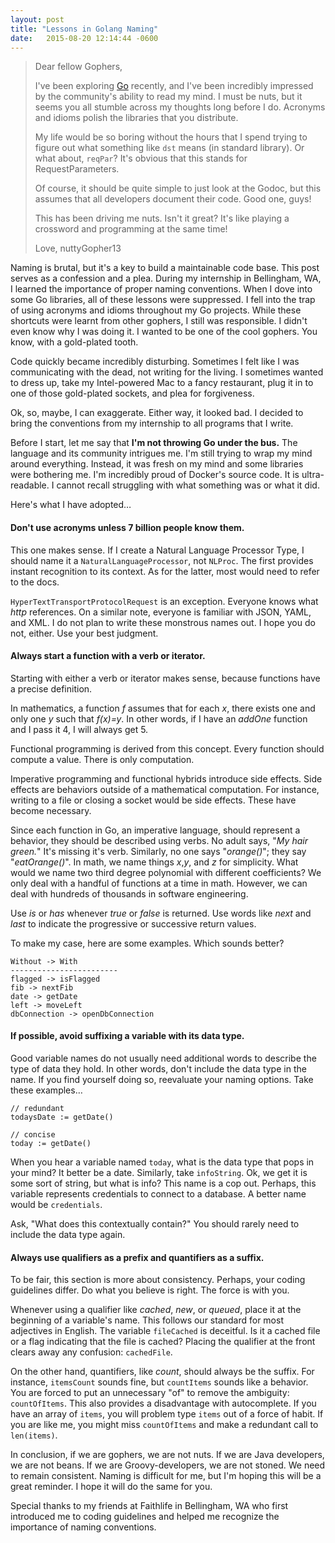 ```yaml
---
layout: post
title: "Lessons in Golang Naming"
date:   2015-08-20 12:14:44 -0600
---
```

> Dear fellow Gophers,
>
> I've been exploring [Go] recently, and I've been incredibly impressed by the community's ability to read my mind. I must be nuts, but it seems you all stumble across my thoughts long before I do. Acronyms and idioms polish the libraries that you distribute. 
>
> My life would be so boring without the hours that I spend trying to figure out what something like `dst` means (in standard library). Or what about, `reqPar`? It's obvious that this stands for RequestParameters. 
>
>Of course, it should be quite simple to just look at the Godoc, but this assumes that all developers document their code. Good one, guys! 
>
> This has been driving me nuts. Isn't it great? It's like playing a crossword and programming at the same time!
>
> Love, nuttyGopher13

Naming is brutal, but it's a key to build a maintainable code base. This post serves as a confession and a plea. During my internship in Bellingham, WA, I learned the importance of proper naming conventions. When I dove into some Go libraries, all of these lessons were suppressed.  I fell into the trap of using acronyms and idioms throughout my Go projects. While these shortcuts were learnt from other gophers, I still was responsible. I didn't even know why I was doing it. I wanted to be one of the cool gophers. You know, with a gold-plated tooth. 

Code quickly became incredibly disturbing. Sometimes I felt like I was communicating with the dead, not writing for the living. I sometimes wanted to dress up, take my Intel-powered Mac to a fancy restaurant, plug it in to one of those gold-plated sockets, and plea for forgiveness.

Ok, so, maybe, I can exaggerate. Either way, it looked bad. I decided to bring the conventions from my internship to all programs that I write. 

Before I start, let me say that **I'm not throwing Go under the bus.** The language and its community intrigues me. I'm still trying to wrap my mind around everything. Instead, it was fresh on my mind and some libraries were bothering me. I'm incredibly proud of Docker's source code. It is ultra-readable. I cannot recall struggling with what something was or what it did. 

Here's what I have adopted…

#### Don't use acronyms unless 7 billion people know them.
This one makes sense. If I create a Natural Language Processor Type, I should name it a `NaturalLanguageProcessor`, not `NLProc`. The first provides instant recognition to its context. As for the latter, most would need to refer to the docs. 

`HyperTextTransportProtocolRequest` is an exception. Everyone knows what *http* references. On a similar note, everyone is familiar with JSON, YAML, and XML. I do not plan to write these monstrous names out. I hope you do not, either.  Use your best judgment. 

#### Always start a function with a verb or iterator. 
Starting with either a verb or iterator makes sense, because functions have a precise definition. 

In mathematics, a function *f* assumes that for each *x*, there exists one and only one *y* such that *f(x)=y*.  In other words, if I have an *addOne* function and I pass it 4, I will always get 5. 

Functional programming is derived from this concept. Every function should compute a value. There is only computation. 

Imperative programming and functional hybrids introduce side effects. Side effects are behaviors outside of a mathematical computation. For instance, writing to a file or closing a socket would be side effects. These have become necessary. 

Since each function in Go, an imperative language, should represent a behavior, they should be described using verbs. No adult says, "*My hair green.*" It's missing it's verb. Similarly, no one says "*orange()*"; they say "*eatOrange()*".  In math, we name things *x*,*y*, and *z* for simplicity. What would we name two third degree polynomial with different coefficients? We only deal with a handful of functions at a time in math. However, we can deal with hundreds of thousands in software engineering. 

Use *is* or *has* whenever *true* or *false* is returned. Use words like *next* and *last* to indicate the progressive or successive return values. 

To make my case, here are some examples. Which sounds better?

```
Without -> With
------------------------
flagged -> isFlagged
fib -> nextFib
date -> getDate
left -> moveLeft
dbConnection -> openDbConnection
```

#### If possible, avoid suffixing a variable with its data type. 
Good variable names do not usually need additional words to describe the type of data they hold. In other words, don't include the data type in the name. If you find yourself doing so, reevaluate your naming options. Take these examples…

```
// redundant
todaysDate := getDate()

// concise
today := getDate()
```

When you hear a variable named `today`, what is the data type that pops in your mind?  It better be a date.  Similarly, take `infoString`. Ok, we get it is some sort of string, but what is info? This name is a cop out. Perhaps, this variable represents credentials to connect to a database. A better name would be `credentials`. 

Ask, "What does this contextually contain?"  You should rarely need to include the data type again. 

#### Always use qualifiers as a prefix and quantifiers as a suffix. 
To be fair, this section is more about consistency. Perhaps, your coding guidelines differ. Do what you believe is right. The force is with you. 

Whenever using a qualifier like *cached*, *new*, or *queued*, place it at the beginning of a variable's name. This follows our standard for most adjectives in English. The variable `fileCached` is deceitful. Is it a cached file or a flag indicating that the file is cached? Placing the qualifier at the front clears away any confusion: `cachedFile`. 

On the other hand, quantifiers, like *count*, should always be the suffix. For instance, `itemsCount` sounds fine, but `countItems` sounds like a behavior. You are forced to put an unnecessary "of" to remove the ambiguity: `countOfItems`. This also provides a disadvantage with autocomplete. If you have an array of `items`, you will problem type `items` out of a force of habit. If you are like me, you might miss `countOfItems` and make a redundant call to `len(items)`. 

In conclusion, if we are gophers, we are not nuts. If we are Java developers, we are not beans. If we are Groovy-developers, we are not stoned. We need to remain consistent. Naming is difficult for me, but I'm hoping this will be a great reminder. I hope it will do the same for you. 

Special thanks to my friends at Faithlife in Bellingham, WA who first introduced me to coding guidelines and helped me recognize the importance of naming conventions. 


[Go]: http://golang.org
